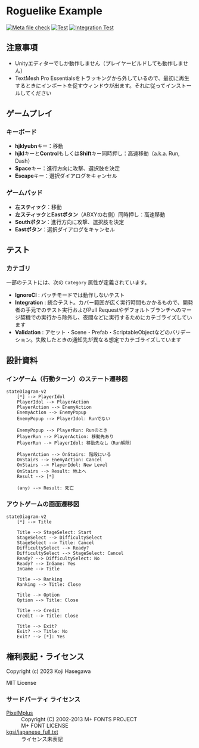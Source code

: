 # Roguelike Example

[![Meta file check](https://github.com/nowsprinting/RoguelikeExample/actions/workflows/metacheck.yml/badge.svg)](https://github.com/nowsprinting/RoguelikeExample/actions/workflows/metacheck.yml)
[![Test](https://github.com/nowsprinting/RoguelikeExample/actions/workflows/test.yml/badge.svg)](https://github.com/nowsprinting/RoguelikeExample/actions/workflows/test.yml)
[![Integration Test](https://github.com/nowsprinting/RoguelikeExample/actions/workflows/test_integration.yml/badge.svg)](https://github.com/nowsprinting/RoguelikeExample/actions/workflows/test_integration.yml)



## 注意事項

- Unityエディターでしか動作しません（プレイヤービルドしても動作しません）
- TextMesh Pro Essentialsをトラッキングから外しているので、最初に再生するときにインポートを促すウィンドウが出ます。それに従ってインストールしてください



## ゲームプレイ

### キーボード

- **hjklyubn**キー：移動
- **hjkl**キーと**Control**もしくは**Shift**キー同時押し：高速移動（a.k.a. Run, Dash）
- **Space**キー：進行方向に攻撃、選択肢を決定
- **Escape**キー：選択ダイアログをキャンセル

### ゲームパッド

- **左スティック**：移動
- **左スティック**と**Eastボタン**（ABXYの右側）同時押し：高速移動
- **Southボタン**：進行方向に攻撃、選択肢を決定
- **Eastボタン**：選択ダイアログをキャンセル



## テスト

### カテゴリ

一部のテストには、次の `Category` 属性が定義されています。

- **IgnoreCI** : バッチモードでは動作しないテスト
- **Integration** : 統合テスト。カバー範囲が広く実行時間もかかるもので、開発者の手元でのテスト実行およびPull Requestやデフォルトブランチへのマージ契機での実行から除外し、夜間などに実行するためにカテゴライズしています
- **Validation** : アセット・Scene・Prefab・ScriptableObjectなどのバリデーション。失敗したときの通知先が異なる想定でカテゴライズしています



## 設計資料

### インゲーム（行動ターン）のステート遷移図

```mermaid
stateDiagram-v2
    [*] --> PlayerIdol
    PlayerIdol --> PlayerAction
    PlayerAction --> EnemyAction
    EnemyAction --> EnemyPopup
    EnemyPopup --> PlayerIdol: Runでない

    EnemyPopup --> PlayerRun: Runのとき
    PlayerRun --> PlayerAction: 移動先あり
    PlayerRun --> PlayerIdol: 移動先なし（Run解除）

    PlayerAction --> OnStairs: 階段にいる
    OnStairs --> EnemyAction: Cancel
    OnStairs --> PlayerIdol: New Level
    OnStairs --> Result: 地上へ
    Result --> [*]

    (any) --> Result: 死亡
```

### アウトゲームの画面遷移図

```mermaid
stateDiagram-v2
    [*] --> Title

    Title --> StageSelect: Start
    StageSelect --> DifficultySelect
    StageSelect --> Title: Cancel
    DifficultySelect --> Ready?
    DifficultySelect --> StageSelect: Cancel
    Ready? --> DifficultySelect: No
    Ready? --> InGame: Yes
    InGame --> Title

    Title --> Ranking
    Ranking --> Title: Close

    Title --> Option
    Option --> Title: Close

    Title --> Credit
    Credit --> Title: Close

    Title --> Exit?
    Exit? --> Title: No
    Exit? --> [*]: Yes
```



## 権利表記・ライセンス

Copyright (c) 2023 Koji Hasegawa

MIT License


### サードパーティ ライセンス

<dl>
  <dt><a href="https://itouhiro.hatenablog.com/entry/20130602/font">PixelMplus</a></dt>
  <dd>Copyright (C) 2002-2013 M+ FONTS PROJECT<br/>
    M+ FONT LICENSE</dd>
  <dt><a href="https://gist.github.com/kgsi/ed2f1c5696a2211c1fd1e1e198c96ee4">kgsi/japanese_full.txt</a></dt>
  <dd>ライセンス未表記</dd>
</dl>
